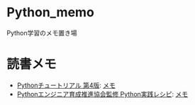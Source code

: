 # Python_memo

Python学習のメモ置き場

# 読書メモ

- [Pythonチュートリアル 第4版](https://www.amazon.co.jp/dp/4873119359): [メモ](./tutorial/README.md)
- [Pythonエンジニア育成推進協会監修 Python実践レシピ](https://www.amazon.co.jp/dp/4297125765): [メモ](./practice/README.md)